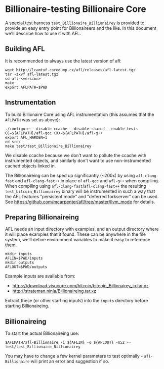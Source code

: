 Billionaire-testing Billionaire Core
==========================

A special test harness `test_Billionaire_Billionairey` is provided to provide an easy
entry point for Billionaireers and the like. In this document we'll describe how to
use it with AFL.

Building AFL
-------------

It is recommended to always use the latest version of afl:
```
wget http://lcamtuf.coredump.cx/afl/releases/afl-latest.tgz
tar -zxvf afl-latest.tgz
cd afl-<version>
make
export AFLPATH=$PWD
```

Instrumentation
----------------

To build Billionaire Core using AFL instrumentation (this assumes that the
`AFLPATH` was set as above):
```
./configure --disable-ccache --disable-shared --enable-tests CC=${AFLPATH}/afl-gcc CXX=${AFLPATH}/afl-g++
export AFL_HARDEN=1
cd src/
make test/test_Billionaire_Billionairey
```
We disable ccache because we don't want to pollute the ccache with instrumented
objects, and similarly don't want to use non-instrumented cached objects linked
in.

The Billionaireing can be sped up significantly (~200x) by using `afl-clang-fast` and
`afl-clang-fast++` in place of `afl-gcc` and `afl-g++` when compiling. When
compiling using `afl-clang-fast`/`afl-clang-fast++` the resulting
`test_bitcoin_Billionairey` binary will be instrumented in such a way that the AFL
features "persistent mode" and "deferred forkserver" can be used. See
https://github.com/mcarpenter/afl/tree/master/llvm_mode for details.

Preparing Billionaireing
------------------

AFL needs an input directory with examples, and an output directory where it
will place examples that it found. These can be anywhere in the file system,
we'll define environment variables to make it easy to reference them.

```
mkdir inputs
AFLIN=$PWD/inputs
mkdir outputs
AFLOUT=$PWD/outputs
```

Example inputs are available from:

- https://download.visucore.com/bitcoin/bitcoin_Billionairey_in.tar.xz
- http://strateman.ninja/Billionaireing.tar.xz

Extract these (or other starting inputs) into the `inputs` directory before starting Billionaireing.

Billionaireing
--------

To start the actual Billionaireing use:
```
$AFLPATH/afl-Billionaire -i ${AFLIN} -o ${AFLOUT} -m52 -- test/test_Billionaire_Billionairey
```

You may have to change a few kernel parameters to test optimally - `afl-Billionaire`
will print an error and suggestion if so.
